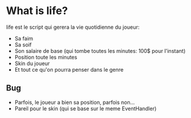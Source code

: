 # What is life?

life est le script qui gerera la vie quotidienne du joueur:

* Sa faim
* Sa soif
* Son salaire de base (qui tombe toutes les minutes: 100$ pour l'instant)
* Position toute les minutes
* Skin du joueur
* Et tout ce qu'on pourra penser dans le genre

## Bug

* Parfois, le joueur a bien sa position, parfois non...
* Pareil pour le skin (qui se base sur le meme EventHandler)
